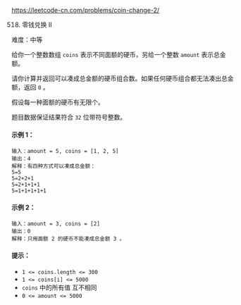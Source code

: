 https://leetcode-cn.com/problems/coin-change-2/

518. 零钱兑换 II

难度：中等

给你一个整数数组 `coins` 表示不同面额的硬币，另给一个整数 `amount` 表示总金额。

请你计算并返回可以凑成总金额的硬币组合数。如果任何硬币组合都无法凑出总金额，返回 `0` 。

假设每一种面额的硬币有无限个。 

题目数据保证结果符合 `32` 位带符号整数。


#### 示例 1：
```
输入：amount = 5, coins = [1, 2, 5]
输出：4
解释：有四种方式可以凑成总金额：
5=5
5=2+2+1
5=2+1+1+1
5=1+1+1+1+1
```

#### 示例 2：
```
输入：amount = 3, coins = [2]
输出：0
解释：只用面额 2 的硬币不能凑成总金额 3 。
```

#### 提示：
- `1 <= coins.length <= 300`
- `1 <= coins[i] <= 5000`
- `coins` 中的所有值 互不相同
- `0 <= amount <= 5000`